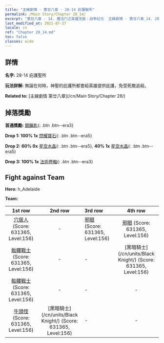 ```yaml
---
title: "主線劇情 - 第廿八章 - 28-14 庇護聖所"
permalink: /Main Story/Chapter 28_14/
excerpt: "第廿八章 - 14. 魔法门之英雄无敌：战争纪元  主線劇情 - 第廿八章_14. 28-14 庇護聖所"
last_modified_at: 2021-07-27
locale: cn
ref: "Chapter 28_14.md"
toc: false
classes: wide
---
```


## 詳情

 **名字:** 28-14 庇護聖所

 **玩法詳解:** 無論在何時，神聖的庇護所都會給英雄提供庇護，免受死敵追殺。

 **Related to:** [主線劇情 第廿八章](/cn/Main Story/Chapter 28/)

## 掉落獎勵

 **首通獎勵:** [銀鑰匙](/cn/Items/con_693/){: .btn .btn--era3}

 **Drop 1:** **100% 1x** [閃耀寶石](/cn/Items/mat_100/){: .btn .btn--era5}

 **Drop 2:** **60% 0x** [星空水晶](/cn/Items/mat_94/){: .btn .btn--era5}, **40% 1x** [星空水晶](/cn/Items/mat_94/){: .btn .btn--era5}

 **Drop 3:** **100% 1x** [法術卷軸](/cn/Items/con_694/){: .btn .btn--era3}


## Fight against Team
 **Hero:** h_Adelaide

 **Team:**


  | 1st row | 2nd row | 3rd row | 4th row |
  |:----:|:----:|:----|:----:|
  | [穴居人](/cn/units/Troglodyte/) (Score: 631365, Level:156)  | - | [邪眼](/cn/units/Beholder/) (Score: 631365, Level:156)  | [邪眼](/cn/units/Beholder/) (Score: 631365, Level:156)  |
  | [骷髏戰士](/cn/units/Skeleton/) (Score: 631365, Level:156)  | - | - | [黑暗騎士](/cn/units/Black Knight/) (Score: 631365, Level:156)  |
  | [骷髏戰士](/cn/units/Skeleton/) (Score: 631365, Level:156)  | - | - | - |
  | [牛頭怪](/cn/units/Minotaur/) (Score: 631365, Level:156)  | [黑暗騎士](/cn/units/Black Knight/) (Score: 631365, Level:156)  | - | - |


